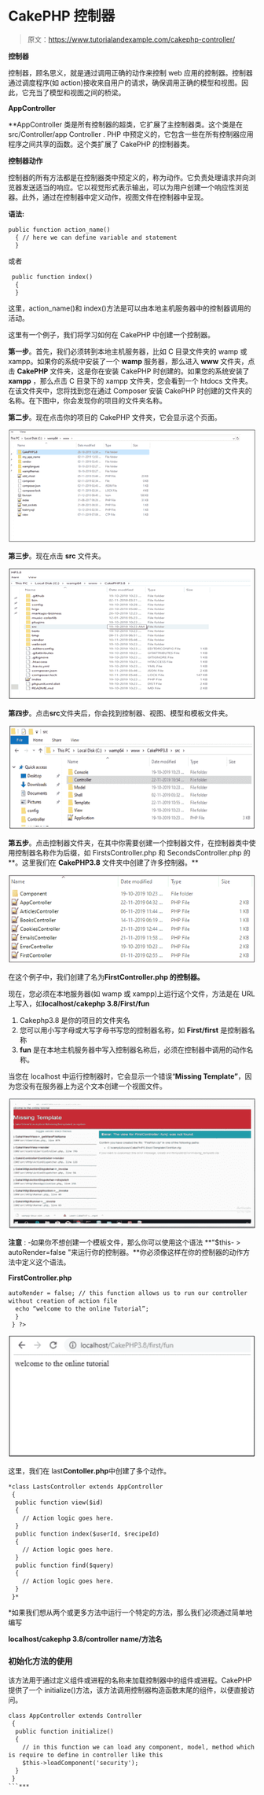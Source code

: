 # CakePHP 控制器

> 原文：<https://www.tutorialandexample.com/cakephp-controller/>

**控制器**

控制器，顾名思义，就是通过调用正确的动作来控制 web 应用的控制器。控制器通过调度程序(如 action)接收来自用户的请求，确保调用正确的模型和视图。因此，它充当了模型和视图之间的桥梁。

**AppController**

 **AppController 类是所有控制器的超类，它扩展了主控制器类。这个类是在 src/Controller/app Controller . PHP 中预定义的，它包含一些在所有控制器应用程序之间共享的函数。这个类扩展了 CakePHP 的控制器类。

**控制器动作**

控制器的所有方法都是在控制器类中预定义的，称为动作。它负责处理请求并向浏览器发送适当的响应。它以视觉形式表示输出，可以为用户创建一个响应性浏览器。此外，通过在控制器中定义动作，视图文件在控制器中呈现。

**语法:**

```
public function action_name()
  { // here we can define variable and statement
  }
```

或者

```
 public function index()
  { 
  } 
```

这里，action_name()和 index()方法是可以由本地主机服务器中的控制器调用的活动。

这里有一个例子，我们将学习如何在 CakePHP 中创建一个控制器。

**第一步**。首先，我们必须转到本地主机服务器，比如 C 目录文件夹的 wamp 或 xampp。如果你的系统中安装了一个 **wamp** 服务器，那么进入 **www** 文件夹，点击 **CakePHP** 文件夹，这是你在安装 CakePHP 时创建的。如果您的系统安装了 **xampp** ，那么点击 C 目录下的 xampp 文件夹，您会看到一个 htdocs 文件夹。在该文件夹中，您将找到您在通过 Composer 安装 CakePHP 时创建的文件夹的名称。在下图中，你会发现你的项目的文件夹名称。

**第二步**。现在点击你的项目的 CakePHP 文件夹，它会显示这个页面。

![click on the CakePHP folder of your project](img/ba82c7226164b1cd31c74afb6d82a6a5.png)

**第三步**。现在点击 **src** 文件夹。

![click on the src folder](img/6b4fe1051dcd94fd879676f7995544f5.png)

**第四步**。点击**src**文件夹后，你会找到控制器、视图、模型和模板文件夹。

![After clicking at the src folder](img/8e4913a992302da27a6e8fb8824d55d6.png)

**第五步**。点击控制器文件夹，在其中你需要创建一个控制器文件，在控制器类中使用控制器名称作为后缀，如 FirstsController.php 和 SecondsController.php 的**。这里我们在 **CakePHP3.8** 文件夹中创建了许多控制器。**

![Click on the Controller folder](img/acad1edc5623d339a146a4bf49ec7a8b.png)

在这个例子中，我们创建了名为**FirstController.php 的控制器。**

现在，您必须在本地服务器(如 wamp 或 xampp)上运行这个文件，方法是在 URL 上写入，如**localhost/cakephp 3.8/First/fun**

1.  Cakephp3.8 是你的项目的文件夹名
2.  您可以用小写字母或大写字母书写您的控制器名称，如 **First/first** 是控制器名称
3.  **fun** 是在本地主机服务器中写入控制器名称后，必须在控制器中调用的动作名称。

当您在 localhost 中运行控制器时，它会显示一个错误“**Missing Template”**，因为您没有在服务器上为这个文本创建一个视图文件。

![run this file on the local server ](img/3cad0bf4e4e8352aba6f4dfe506577bb.png)

**注意** : -如果你不想创建一个模板文件，那么你可以使用这个语法 **"$this- > autoRender=false "来运行你的控制器。**你必须像这样在你的控制器的动作方法中定义这个语法。

**FirstController.php**

```
autoRender = false; // this function allows us to run our controller without creation of action file
  echo “welcome to the online Tutorial”;
  }
 } ?> 
```

![method of a controller ](img/635e48fccac544ceba513197c0eb3af2.png)

这里，我们在 last**Contoller.php**中创建了多个动作。

```
*class LastsController extends AppController
 {
  public function view($id)
  {
    // Action logic goes here.
  }
  public function index($userId, $recipeId)
  {
    // Action logic goes here.
  }
  public function find($query)
  {
    // Action logic goes here.
  }
 }* 
```

 *如果我们想从两个或更多方法中运行一个特定的方法，那么我们必须通过简单地编写

**localhost/cakephp 3.8/controller name/方法名**

### 初始化方法的使用

该方法用于通过定义组件或进程的名称来加载控制器中的组件或进程。CakePHP 提供了一个 initialize()方法，该方法调用控制器构造函数末尾的组件，以便直接访问。

```
class AppController extends Controller
 {
  public function initialize()
  {
    // in this function we can load any component, model, method which is require to define in controller like this
    $this->loadComponent('security');
  }
 } 
```***